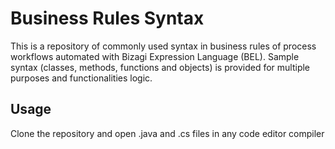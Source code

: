 # Business Rules Syntax

This is a repository of commonly used syntax in business rules of process workflows automated with Bizagi Expression Language (BEL). Sample syntax (classes, methods, functions and objects) is provided for multiple purposes and functionalities logic.

## Usage

Clone the repository and open .java and  .cs files in any code editor compiler
